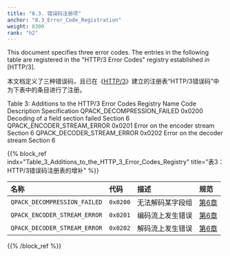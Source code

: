```yaml
---
title: "8.3. 错误码注册项"
anchor: "8.3_Error_Code_Registration"
weight: 8300
rank: "h2"
---
```


This document specifies three error codes. The entries in the following table are registered in the "HTTP/3 Error Codes" registry established in [HTTP/3].

本文档定义了三种错误码，且已在《[HTTP/3](../RFC9114_Chinese_Simplified)》建立的注册表“HTTP/3错误码”中为下表中的条目进行了注册。

Table 3: Additions to the HTTP/3 Error Codes Registry
Name	Code	Description	Specification
QPACK_DECOMPRESSION_FAILED	0x0200	Decoding of a field section failed	Section 6
QPACK_ENCODER_STREAM_ERROR	0x0201	Error on the encoder stream	Section 6
QPACK_DECODER_STREAM_ERROR	0x0202	Error on the decoder stream	Section 6

{{% block_ref
indx="Table_3_Additions_to_the_HTTP_3_Error_Codes_Registry"
title="表3：HTTP/3错误码注册表的增补" %}}

| 名称                           | 代码       | 描述       | 规范      |
|:-----------------------------|:---------|:---------|:--------|
| `QPACK_DECOMPRESSION_FAILED` | `0x0200` | 无法解码某字段组 | [第6章](#6_Error_Handling) |
| `QPACK_ENCODER_STREAM_ERROR` | `0x0201` | 编码流上发生错误 | [第6章](#6_Error_Handling) |
| `QPACK_DECODER_STREAM_ERROR` | `0x0202` | 解码流上发生错误 | [第6章](#6_Error_Handling) |

{{% /block_ref %}}
